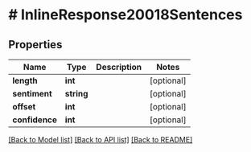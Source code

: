 # # InlineResponse20018Sentences

## Properties

Name | Type | Description | Notes
------------ | ------------- | ------------- | -------------
**length** | **int** |  | [optional]
**sentiment** | **string** |  | [optional]
**offset** | **int** |  | [optional]
**confidence** | **int** |  | [optional]

[[Back to Model list]](../../README.md#models) [[Back to API list]](../../README.md#endpoints) [[Back to README]](../../README.md)
